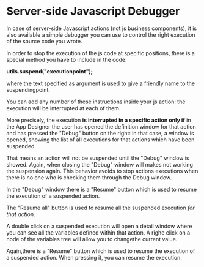 # Server-side Javascript Debugger

In case of server-side Javascript actions \(not js business components\), it is also available a simple debugger you can use to control the right execution of the source code you wrote.

In order to stop the execution of the js code at specific positions, there is a special method you have to include in the code:

**utils.suspend\("executionpoint"\);**

where the text specified as argument is used to give a friendly name to the suspendingpoint.

You can add any number of these instructions inside your js action: the execution will be interrupted at each of them.

More precisely, the execution **is interrupted in a specific action only if** in the App Designer the user has opened the definition window for that action and has pressed the "Debug" button on the right: in that case, a window is opened, showing the list of all executions for that actions which have been suspended.

That means an action will not be suspended until the "Debug" window is showed. Again, when closing the "Debug" window will makes not working the suspension again. This behavior avoids to stop actions executions when there is no one who is checking them through the Debug window.

In the "Debug" window there is a "Resume" button which is used to resume the execution of a suspended action.

The "Resume all" button is used to resume all the suspended execution _for that action_.

A double click on a suspended execution will open a detail window where you can see all the variables defined within that action. A righe click on a node of the variables tree will allow you to changethe current value.

Again,there is a "Resume" button which is used to resume the execution of a suspended action. When pressing it, you can resume the execution.

